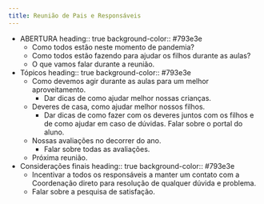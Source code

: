 ```yaml
---
title: Reunião de Pais e Responsáveis
---
```


- ABERTURA
  heading:: true
  background-color:: #793e3e
	- Como todos estão neste momento de pandemia?
	- Como todos estão fazendo para ajudar os filhos durante as aulas?
	- O que vamos falar durante a reunião.
- Tópicos
  heading:: true
  background-color:: #793e3e
	- Como devemos agir durante as aulas para um melhor aproveitamento.
		- Dar dicas de como ajudar melhor nossas crianças.
	- Deveres de casa, como ajudar melhor nossos filhos.
		- Dar dicas de como fazer com os deveres juntos com os filhos e de como ajudar em caso de dúvidas. Falar sobre o portal do aluno.
	- Nossas avaliações no decorrer do ano.
		- Falar sobre todas as avaliações.
	- Próxima reunião.
- Considerações finais
  heading:: true
  background-color:: #793e3e
	- Incentivar a todos os responsáveis a manter um contato com a Coordenação direto para resolução de qualquer dúvida e problema.
	- Falar sobre a pesquisa de satisfação.
